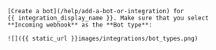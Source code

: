     [Create a bot](/help/add-a-bot-or-integration) for
    {{ integration_display_name }}. Make sure that you select
    **Incoming webhook** as the **Bot type**:

    ![]({{ static_url }}images/integrations/bot_types.png)
